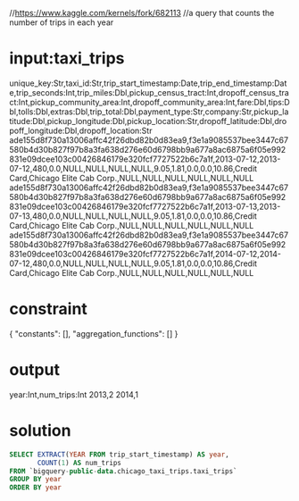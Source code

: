 //https://www.kaggle.com/kernels/fork/682113
//a query that counts the number of trips in each year

# input:taxi_trips

unique_key:Str,taxi_id:Str,trip_start_timestamp:Date,trip_end_timestamp:Date,trip_seconds:Int,trip_miles:Dbl,pickup_census_tract:Int,dropoff_census_tract:Int,pickup_community_area:Int,dropoff_community_area:Int,fare:Dbl,tips:Dbl,tolls:Dbl,extras:Dbl,trip_total:Dbl,payment_type:Str,company:Str,pickup_latitude:Dbl,pickup_longitude:Dbl,pickup_location:Str,dropoff_latitude:Dbl,dropoff_longitude:Dbl,dropoff_location:Str
ade155d8f730a13006affc42f26dbd82b0d83ea9,f3e1a9085537bee3447c67580b4d30b827f97b8a3fa638d276e60d6798bb9a677a8ac6875a6f05e992831e09dcee103c00426846179e320fcf7727522b6c7a1f,2013-07-12,2013-07-12,480,0.0,NULL,NULL,NULL,NULL,9.05,1.81,0.0,0.0,10.86,Credit Card,Chicago Elite Cab Corp.,NULL,NULL,NULL,NULL,NULL,NULL
ade155d8f730a13006affc42f26dbd82b0d83ea9,f3e1a9085537bee3447c67580b4d30b827f97b8a3fa638d276e60d6798bb9a677a8ac6875a6f05e992831e09dcee103c00426846179e320fcf7727522b6c7a1f,2013-07-13,2013-07-13,480,0.0,NULL,NULL,NULL,NULL,9.05,1.81,0.0,0.0,10.86,Credit Card,Chicago Elite Cab Corp.,NULL,NULL,NULL,NULL,NULL,NULL
ade155d8f730a13006affc42f26dbd82b0d83ea9,f3e1a9085537bee3447c67580b4d30b827f97b8a3fa638d276e60d6798bb9a677a8ac6875a6f05e992831e09dcee103c00426846179e320fcf7727522b6c7a1f,2014-07-12,2014-07-12,480,0.0,NULL,NULL,NULL,NULL,9.05,1.81,0.0,0.0,10.86,Credit Card,Chicago Elite Cab Corp.,NULL,NULL,NULL,NULL,NULL,NULL

# constraint

{
  "constants": [],
  "aggregation_functions": []
}

# output

year:Int,num_trips:Int
2013,2
2014,1

# solution

```sql
SELECT EXTRACT(YEAR FROM trip_start_timestamp) AS year, 
       COUNT(1) AS num_trips
FROM `bigquery-public-data.chicago_taxi_trips.taxi_trips`
GROUP BY year
ORDER BY year
```

